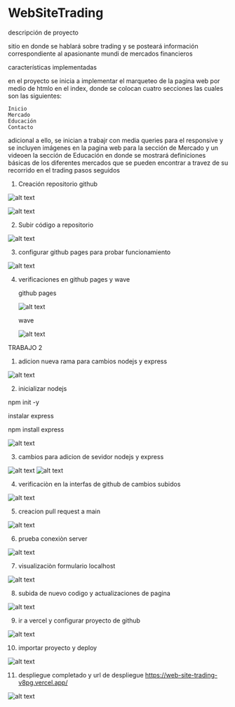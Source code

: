# WebSiteTrading
descripción de proyecto 

sitio en donde se hablará sobre trading y se posteará información correspondiente al apasionante mundi de mercados financieros

características implementadas

en el proyecto se inicia a implementar el marqueteo de la pagina web por medio de htmlo en el index, donde se colocan cuatro secciones las cuales son las siguientes: 

    Inicio
    Mercado
    Educación
    Contacto

adicional a ello, se inician a trabajr con media queries para el responsive y se incluyen imágenes en la pagina web para la sección de Mercado y un videoen la sección de Educación  en donde se mostrará definiciones básicas de los diferentes mercados que se pueden encontrar a travez de su recorrido en el trading 
pasos seguidos 

1. Creación repositorio github
  
![alt text](imagenes/image.png)
 
![alt text](imagenes/image-1.png)

2. Subir código a repositorio 
 
 ![alt text](imagenes/image-2.png)

3. configurar github pages para probar funcionamiento

![alt text](imagenes/image-3.png)

4. verificaciones en github pages y wave

    github pages

    ![alt text](imagenes/image-4.png)

    wave

    ![alt text](imagenes/image-5.png)


TRABAJO 2 

1. adicion nueva rama para cambios nodejs y express

![alt text](imagenes/add-new-branch.png)

2. inicializar nodejs 

npm init -y

instalar express 

npm install express

![alt text](imagenes/nodejs-express.png)

3. cambios para adicion de sevidor nodejs y express 

![alt text](imagenes/changes-nosejs-express.png)
![alt text](imagenes/changes-packages.png)

4. verificaciòn en la interfas de github de cambios subidos 

![alt text](imagenes/push-new-branch.png)

5. creacion pull request a main 

![alt text](imagenes/pullrequest-main.png)

6. prueba conexiòn server 

![alt text](imagenes/server-connection.png)

7. visualizaciòn formulario localhost

![alt text](imagenes/formulario.png)

8. subida de nuevo codigo y actualizaciones de pagina

![alt text](imagenes/pullrequest.png)

9. ir a vercel y configurar proyecto de github

![alt text](imagenes/vercel.png)

10. importar proyecto y deploy

![alt text](imagenes/configure-vercel.png)

11. despliegue completado y url de despliegue https://web-site-trading-v8pg.vercel.app/

![alt text](imagenes/despliegue-vercel.png)
